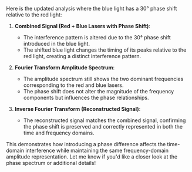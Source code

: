 Here is the updated analysis where the blue light has a 30° phase shift relative to the red light:

1. **Combined Signal (Red + Blue Lasers with Phase Shift)**:
   - The interference pattern is altered due to the 30° phase shift introduced in the blue light.
   - The shifted blue light changes the timing of its peaks relative to the red light, creating a distinct interference pattern.

2. **Fourier Transform Amplitude Spectrum**:
   - The amplitude spectrum still shows the two dominant frequencies corresponding to the red and blue lasers.
   - The phase shift does not alter the magnitude of the frequency components but influences the phase relationships.

3. **Inverse Fourier Transform (Reconstructed Signal)**:
   - The reconstructed signal matches the combined signal, confirming the phase shift is preserved and correctly represented in both the time and frequency domains.

This demonstrates how introducing a phase difference affects the time-domain interference while maintaining the same frequency-domain amplitude representation. Let me know if you'd like a closer look at the phase spectrum or additional details!

